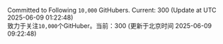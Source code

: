 Committed to Following `10,000` GitHubers. Current: <!-- FOLLOWING_COUNT -->300<!-- FOLLOWING_COUNT --> (Update at UTC <!-- LAST_UPDATED -->2025-06-09 01:22:48<!-- LAST_UPDATED -->)<br>
致力于关注`10,000`个GitHuber。当前：<!-- FOLLOWING_COUNT -->300<!-- FOLLOWING_COUNT --> (更新于北京时间 <!-- LAST_UPDATED_CST -->2025-06-09 09:22:48<!-- LAST_UPDATED_CST -->)
